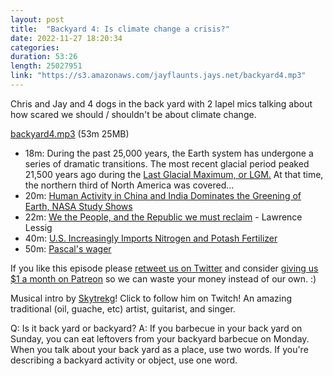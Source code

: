 ```yaml
---
layout: post
title:  "Backyard 4: Is climate change a crisis?"
date: 2022-11-27 18:20:34
categories: 
duration: 53:26
length: 25027951
link: "https://s3.amazonaws.com/jayflaunts.jays.net/backyard4.mp3"
---
```


Chris and Jay and 4 dogs in the back yard with 2 lapel mics talking about
how scared we should / shouldn't be about climate change.

<a href="{{site.storage_url}}/backyard4.mp3" target="_blank">backyard4.mp3</a> (53m 25MB)

* 18m: During the past 25,000 years, the Earth system has undergone a series of dramatic transitions. The most recent glacial period peaked 21,500 years ago during the [Last Glacial Maximum, or LGM.](https://www.britannica.com/science/Last-Glacial-Maximum) At that time, the northern third of North America was covered...
* 20m: [Human Activity in China and India Dominates the Greening of Earth, NASA Study Shows](https://www.nasa.gov/feature/ames/human-activity-in-china-and-india-dominates-the-greening-of-earth-nasa-study-shows)
* 22m: [We the People, and the Republic we must reclaim](https://www.youtube.com/watch?v=mw2z9lV3W1g) - Lawrence Lessig
* 40m: [U.S. Increasingly Imports Nitrogen and Potash Fertilizer](https://www.ers.usda.gov/amber-waves/2004/february/us-increasingly-imports-nitrogen-and-potash-fertilizer/)
* 50m: [Pascal's wager](https://en.wikipedia.org/wiki/Pascal%27s_wager)

If you like this episode please [retweet us on Twitter](https://twitter.com/jayflaunts)
and consider [giving us $1 a month on Patreon](https://www.patreon.com/jayflaunts)
so we can waste your money instead of our own. :)

Musical intro by [Skytrekg](http://twitch.tv/skytrekg)! Click to follow him on Twitch! An amazing traditional
(oil, guache, etc) artist, guitarist, and singer.

Q: Is it back yard or backyard? A: If you barbecue in your back yard on Sunday, you can eat leftovers from your
backyard barbecue on Monday. When you talk about your back yard as a place, use two words. If you're describing
a backyard activity or object, use one word.

